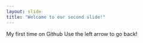 ```yaml
---
layout: slide
title: "Welcome to our second slide!"
---
```

My first time on Github
Use the left arrow to go back!
